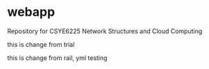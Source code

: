 # webapp
Repository for CSYE6225 Network Structures and Cloud Computing

this is change from trial

this is change from rail, yml testing